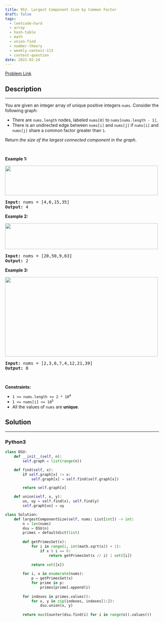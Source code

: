 ```yaml
---
title: 952. Largest Component Size by Common Factor
draft: false
tags: 
  - leetcode-hard
  - array
  - hash-table
  - math
  - union-find
  - number-theory
  - weekly-contest-113
  - contest-question
date: 2022-02-24
---
```


[Problem Link](https://leetcode.com/problems/largest-component-size-by-common-factor/)

## Description

---
<p>You are given an integer array of unique positive integers <code>nums</code>. Consider the following graph:</p>

<ul>
	<li>There are <code>nums.length</code> nodes, labeled <code>nums[0]</code> to <code>nums[nums.length - 1]</code>,</li>
	<li>There is an undirected edge between <code>nums[i]</code> and <code>nums[j]</code> if <code>nums[i]</code> and <code>nums[j]</code> share a common factor greater than <code>1</code>.</li>
</ul>

<p>Return <em>the size of the largest connected component in the graph</em>.</p>

<p>&nbsp;</p>
<p><strong class="example">Example 1:</strong></p>
<img alt="" src="https://assets.leetcode.com/uploads/2018/12/01/ex1.png" style="width: 500px; height: 97px;" />
<pre>
<strong>Input:</strong> nums = [4,6,15,35]
<strong>Output:</strong> 4
</pre>

<p><strong class="example">Example 2:</strong></p>
<img alt="" src="https://assets.leetcode.com/uploads/2018/12/01/ex2.png" style="width: 500px; height: 85px;" />
<pre>
<strong>Input:</strong> nums = [20,50,9,63]
<strong>Output:</strong> 2
</pre>

<p><strong class="example">Example 3:</strong></p>
<img alt="" src="https://assets.leetcode.com/uploads/2018/12/01/ex3.png" style="width: 500px; height: 260px;" />
<pre>
<strong>Input:</strong> nums = [2,3,6,7,4,12,21,39]
<strong>Output:</strong> 8
</pre>

<p>&nbsp;</p>
<p><strong>Constraints:</strong></p>

<ul>
	<li><code>1 &lt;= nums.length &lt;= 2 * 10<sup>4</sup></code></li>
	<li><code>1 &lt;= nums[i] &lt;= 10<sup>5</sup></code></li>
	<li>All the values of <code>nums</code> are <strong>unique</strong>.</li>
</ul>


## Solution

---
### Python3
``` py title='largest-component-size-by-common-factor'
class DSU:
    def __init__(self, n):
        self.graph = list(range(n))

    def find(self, x):
        if self.graph[x] != x:
            self.graph[x] = self.find(self.graph[x])

        return self.graph[x]

    def union(self, x, y):
        ux, uy = self.find(x), self.find(y)
        self.graph[ux] = uy

class Solution:
    def largestComponentSize(self, nums: List[int]) -> int:
        n = len(nums)
        dsu = DSU(n)
        primes = defaultdict(list)
        
        def getPrimesSet(x):
            for i in range(2, int(math.sqrt(x)) + 1):
                if x % i == 0:
                    return getPrimesSet(x // i) | set([i])
            
            return set([x])
        
        for i, x in enumerate(nums):
            p = getPrimesSet(x)
            for prime in p:
                primes[prime].append(i)
        
        for indexes in primes.values():
            for x, y in zip(indexes, indexes[1:]):
                dsu.union(x, y)
        
        return max(Counter(dsu.find(i) for i in range(n)).values())
            
```

